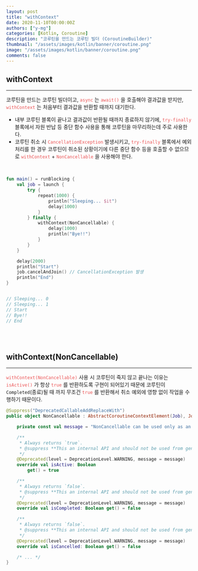```yaml
---
layout: post
title: "withContext"
date: 2020-11-10T00:00:00Z
authors: ["y-mg"]
categories: [Kotlin, Coroutine]
description: "코루틴을 만드는 코루틴 빌더 (CoroutineBuilder)"
thumbnail: "/assets/images/kotlin/banner/coroutine.png"
image: "/assets/images/kotlin/banner/coroutine.png"
comments: false
---
```


## withContext
***
코루틴을 만드는 코루틴 빌더이고, <code style="color: #eb5657;">async</code> 는 <code style="color: #eb5657;">await()</code> 을 호출해야 결과값을 받지만, <code style="color: #eb5657;">withContext</code> 는 처음부터 결과값을 반환할 때까지 대기한다.
- 내부 코루틴 블록이 끝나고 결과값이 반환될 때까지 종료하지 않기에, <code style="color: #eb5657;">try-finally</code> 블록에서 자원 반납 등 중단 함수 사용을 통해 코루틴을 마무리하는데 주로 사용한다.
- 코루틴 취소 시 <code style="color: #eb5657;">CancellationException</code> 발생시키고, <code style="color: #eb5657;">try-finally</code> 블록에서 예외 처리를 한 경우 코루틴이 취소된 상황이기에 다른 중단 함수 등을 호출할 수 없으므로 <code style="color: #eb5657;">withContext</code> + <code style="color: #eb5657;">NonCancellable</code> 을 사용해야 한다.
<br/>

```kotlin
fun main() = runBlocking {
    val job = launch {
        try {
            repeat(1000) {
                println("Sleeping... $it")
                delay(1000)
            }
        } finally {
            withContext(NonCancellable) {
                delay(1000)
                println("Bye!!")
            }
        }
    }

    delay(2000)
    println("Start")
    job.cancelAndJoin() // CancellationException 발생
    println("End")
}


// Sleeping... 0
// Sleeping... 1
// Start
// Bye!!
// End
```
<br/>
<br/>



## withContext(NonCancellable)
***
<code style="color: #eb5657;">withContext(NonCancellable)</code> 사용 시 코루틴이 죽지 않고 끝나는 이유는 <code style="color: #eb5657;">isActive()</code> 가 항상 <code style="color: #eb5657;">true</code> 를 반환하도록 구현이 되어있기 때문에 코루틴이 `Completed`(종료)될 때 까지 무조건 <code style="color: #eb5657;">true</code> 를 반환해서 취소 예외에 영향 없이 작업을 수행하기 때문이다.
<br/>

```kotlin
@Suppress("DeprecatedCallableAddReplaceWith")
public object NonCancellable : AbstractCoroutineContextElement(Job), Job {

    private const val message = "NonCancellable can be used only as an argument for 'withContext', direct usages of its API are prohibited"

    /**
     * Always returns `true`.
     * @suppress **This an internal API and should not be used from general code.**
     */
    @Deprecated(level = DeprecationLevel.WARNING, message = message)
    override val isActive: Boolean
        get() = true

    /**
     * Always returns `false`.
     * @suppress **This an internal API and should not be used from general code.**
     */
    @Deprecated(level = DeprecationLevel.WARNING, message = message)
    override val isCompleted: Boolean get() = false

    /**
     * Always returns `false`.
     * @suppress **This an internal API and should not be used from general code.**
     */
    @Deprecated(level = DeprecationLevel.WARNING, message = message)
    override val isCancelled: Boolean get() = false

    /* ... */
}
```
